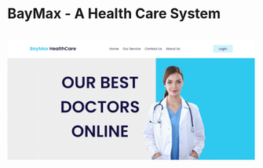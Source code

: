 # BayMax - A Health Care System

<br>
<img src="web/images/image.png">

<!-- <b>Note:</b> This application was done for my final year project. -->
